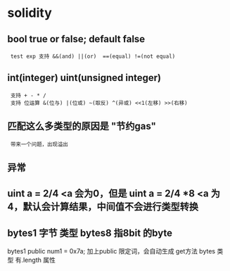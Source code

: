 # solidity
  ## bool true or false; default false
     test exp 支持 &&(and) ||(or)  ==(equal) !=(not equal)

  ## int(integer) uint(unsigned integer)
     支持 + - * /
     支持 位运算 &(位与) |(位或) ~(取反) ^(异或) <<1(左移) >>(右移)

  ## 匹配这么多类型的原因是 "节约gas"
     带来一个问题，出现溢出

  ## 异常

  ## uint a = 2/4    <a 会为0，但是 uint a = 2/4 *8  <a 为4，默认会计算结果，中间值不会进行类型转换

  ## bytes1  字节 类型 bytes8 指8bit 的byte
  bytes1 public num1 = 0x7a;
  加上public 限定词，会自动生成 get方法
  bytes 类型 有.length 属性
  
  
  